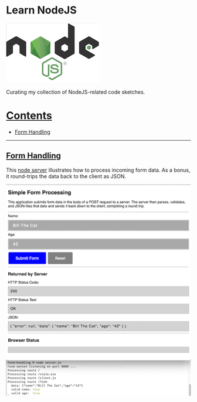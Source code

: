 # Learn NodeJS

![alt](cc_img/nodejs-logo.png)

Curating my collection of NodeJS-related code sketches.

# [Contents](#contents)

- [Form Handling](#form-handling)

-----

## [Form Handling](#contents)

This [node server](form-handling/server.js) illustrates how to process incoming form data.  As a bonus, it round-trips the data back to the client as JSON.

![alt](form-handling/docs/form-handling.png)

